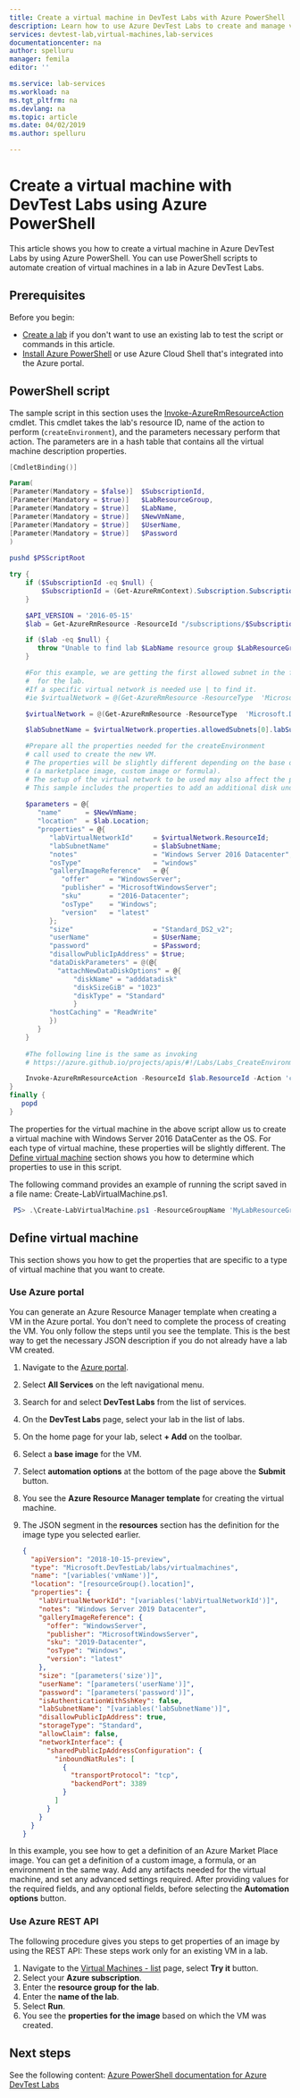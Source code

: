 ```yaml
---
title: Create a virtual machine in DevTest Labs with Azure PowerShell | Microsoft Docs
description: Learn how to use Azure DevTest Labs to create and manage virtual machines with Azure PowerShell.
services: devtest-lab,virtual-machines,lab-services
documentationcenter: na
author: spelluru
manager: femila
editor: ''

ms.service: lab-services
ms.workload: na
ms.tgt_pltfrm: na
ms.devlang: na
ms.topic: article
ms.date: 04/02/2019
ms.author: spelluru

---
```

# Create a virtual machine with DevTest Labs using Azure PowerShell
This article shows you how to create a virtual machine in Azure DevTest Labs by using Azure PowerShell. You can use PowerShell scripts to automate creation of virtual machines in a lab in Azure DevTest Labs. 

## Prerequisites
Before you begin:

- [Create a lab](devtest-lab-create-lab.md) if you don't want to use an existing lab to test the script or commands in this article. 
- [Install Azure PowerShell](/powershell/azure/azurerm/other-install) or use Azure Cloud Shell that's integrated into the Azure portal. 

## PowerShell script
The sample script in this section uses the [Invoke-AzureRmResourceAction](/powershell/module/azurerm.resources/invoke-azurermresourceaction) cmdlet.  This cmdlet takes the lab's resource ID, name of the action to perform (`createEnvironment`), and the parameters necessary perform that action. The parameters are in a hash table that contains all the virtual machine description properties. 

```powershell
[CmdletBinding()]

Param(
[Parameter(Mandatory = $false)]  $SubscriptionId,
[Parameter(Mandatory = $true)]   $LabResourceGroup,
[Parameter(Mandatory = $true)]   $LabName,
[Parameter(Mandatory = $true)]   $NewVmName,
[Parameter(Mandatory = $true)]   $UserName,
[Parameter(Mandatory = $true)]   $Password
)
 
pushd $PSScriptRoot

try {
    if ($SubscriptionId -eq $null) {
        $SubscriptionId = (Get-AzureRmContext).Subscription.SubscriptionId
    }

    $API_VERSION = '2016-05-15'
    $lab = Get-AzureRmResource -ResourceId "/subscriptions/$SubscriptionId/resourceGroups/$LabResourceGroup/providers/Microsoft.DevTestLab/labs/$LabName"

    if ($lab -eq $null) {
       throw "Unable to find lab $LabName resource group $LabResourceGroup in subscription $SubscriptionId."
    }

    #For this example, we are getting the first allowed subnet in the first virtual network
    #  for the lab.
    #If a specific virtual network is needed use | to find it. 
    #ie $virtualNetwork = @(Get-AzureRmResource -ResourceType  'Microsoft.DevTestLab/labs/virtualnetworks' -ResourceName $LabName -ResourceGroupName $lab.ResourceGroupName -ApiVersion $API_VERSION) | Where-Object Name -EQ "SpecificVNetName"

    $virtualNetwork = @(Get-AzureRmResource -ResourceType  'Microsoft.DevTestLab/labs/virtualnetworks' -ResourceName $LabName -ResourceGroupName $lab.ResourceGroupName -ApiVersion $API_VERSION)[0]

    $labSubnetName = $virtualNetwork.properties.allowedSubnets[0].labSubnetName

    #Prepare all the properties needed for the createEnvironment
    # call used to create the new VM.
    # The properties will be slightly different depending on the base of the vm
    # (a marketplace image, custom image or formula).
    # The setup of the virtual network to be used may also affect the properties.
    # This sample includes the properties to add an additional disk under dataDiskParameters
    
    $parameters = @{
       "name"      = $NewVmName;
       "location"  = $lab.Location;
       "properties" = @{
          "labVirtualNetworkId"     = $virtualNetwork.ResourceId;
          "labSubnetName"           = $labSubnetName;
          "notes"                   = "Windows Server 2016 Datacenter";
          "osType"                  = "windows"
          "galleryImageReference"   = @{
             "offer"     = "WindowsServer";
             "publisher" = "MicrosoftWindowsServer";
             "sku"       = "2016-Datacenter";
             "osType"    = "Windows";
             "version"   = "latest"
          };
          "size"                    = "Standard_DS2_v2";
          "userName"                = $UserName;
          "password"                = $Password;
          "disallowPublicIpAddress" = $true;
          "dataDiskParameters" = @(@{
            "attachNewDataDiskOptions" = @{
                "diskName" = "adddatadisk"
                "diskSizeGiB" = "1023"
                "diskType" = "Standard"
                }
          "hostCaching" = "ReadWrite"
          })
       }
    }
    
    #The following line is the same as invoking
    # https://azure.github.io/projects/apis/#!/Labs/Labs_CreateEnvironment rest api

    Invoke-AzureRmResourceAction -ResourceId $lab.ResourceId -Action 'createEnvironment' -Parameters $parameters -ApiVersion $API_VERSION -Force -Verbose
}
finally {
   popd
}
```

The properties for the virtual machine in the above script allow us to create a virtual machine with Windows Server 2016 DataCenter as the OS. For each type of virtual machine, these properties will be slightly different. The [Define virtual machine](#define-virtual-machine) section shows you how to determine which properties to use in this script.

The following command provides an example of running the script saved in a file name: Create-LabVirtualMachine.ps1. 

```powershell
 PS> .\Create-LabVirtualMachine.ps1 -ResourceGroupName 'MyLabResourceGroup' -LabName 'MyLab' -userName 'AdminUser' -password 'Password1!' -VMName 'MyLabVM'
```

## Define virtual machine
This section shows you how to get the properties that are specific to a type of virtual machine that you want to create. 

### Use Azure portal
You can generate an Azure Resource Manager template when creating a VM in the Azure portal. You don't need to complete the process of creating the VM. You only follow the steps until you see the template. This is the best way to get the necessary JSON description if you do not already have a lab VM created. 

1. Navigate to the [Azure portal](https://portal.azure.com).
2. Select **All Services** on the left navigational menu.
3. Search for and select **DevTest Labs** from the list of services. 
4. On the **DevTest Labs** page, select your lab in the list of labs.
5. On the home page for your lab, select **+ Add** on the toolbar. 
6. Select a **base image** for the VM. 
7. Select **automation options** at the bottom of the page above the **Submit** button. 
8. You see the **Azure Resource Manager template** for creating the virtual machine. 
9. The JSON segment in the **resources** section has the definition for the image type you selected earlier. 

    ```json
    {
      "apiVersion": "2018-10-15-preview",
      "type": "Microsoft.DevTestLab/labs/virtualmachines",
      "name": "[variables('vmName')]",
      "location": "[resourceGroup().location]",
      "properties": {
        "labVirtualNetworkId": "[variables('labVirtualNetworkId')]",
        "notes": "Windows Server 2019 Datacenter",
        "galleryImageReference": {
          "offer": "WindowsServer",
          "publisher": "MicrosoftWindowsServer",
          "sku": "2019-Datacenter",
          "osType": "Windows",
          "version": "latest"
        },
        "size": "[parameters('size')]",
        "userName": "[parameters('userName')]",
        "password": "[parameters('password')]",
        "isAuthenticationWithSshKey": false,
        "labSubnetName": "[variables('labSubnetName')]",
        "disallowPublicIpAddress": true,
        "storageType": "Standard",
        "allowClaim": false,
        "networkInterface": {
          "sharedPublicIpAddressConfiguration": {
            "inboundNatRules": [
              {
                "transportProtocol": "tcp",
                "backendPort": 3389
              }
            ]
          }
        }
      }
    }
    ```

In this example, you see how to get a definition of an Azure Market Place image. You can get a definition of a custom image, a formula, or an environment in the same way. Add any artifacts needed for the virtual machine, and set any advanced settings required. After providing values for the required fields, and any optional fields, before selecting the **Automation options** button.

### Use Azure REST API
The following procedure gives you steps to get properties of an image by using the REST API: These steps work only for an existing VM in a lab. 

1. Navigate to the [Virtual Machines - list](/rest/api/dtl/virtualmachines/list) page, select **Try it** button. 
2. Select your **Azure subscription**.
3. Enter the **resource group for the lab**.
4. Enter the **name of the lab**. 
5. Select **Run**.
6. You see the **properties for the image** based on which the VM was created. 



## Next steps
See the following content: [Azure PowerShell documentation for Azure DevTest Labs](/powershell/module/az.devtestlabs/)
